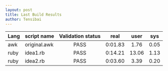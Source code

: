 ```yaml
---
layout: post
title: Last Build Results
author: Tensibai
---
```


Lang|script name|Validation status|real|user|sys
---|:---|:---:|:---:|:---:|:---:
awk|original.awk|PASS|0:01.83|1.76|0.05
ruby|idea1.rb|PASS|0:14.21|13.06|1.13
ruby|idea2.rb|PASS|0:03.60|3.39|0.20
